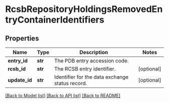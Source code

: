 # RcsbRepositoryHoldingsRemovedEntryContainerIdentifiers

## Properties
Name | Type | Description | Notes
------------ | ------------- | ------------- | -------------
**entry_id** | **str** | The PDB entry accession code. | 
**rcsb_id** | **str** | The RCSB entry identifier. | [optional] 
**update_id** | **str** | Identifier for the data exchange status record. | [optional] 

[[Back to Model list]](../README.md#documentation-for-models) [[Back to API list]](../README.md#documentation-for-api-endpoints) [[Back to README]](../README.md)

